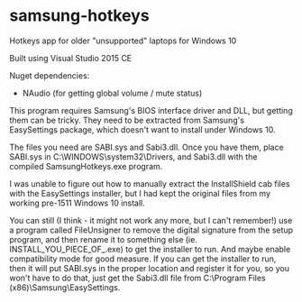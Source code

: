 # samsung-hotkeys
Hotkeys app for older "unsupported" laptops for Windows 10

Built using Visual Studio 2015 CE

Nuget dependencies: 
- NAudio (for getting global volume / mute status)

This program requires Samsung's BIOS interface driver and DLL, but getting them can be tricky. They need to be extracted from Samsung's EasySettings package, which doesn't want to install under Windows 10.

The files you need are SABI.sys and Sabi3.dll. Once you have them, place SABI.sys in C:\WINDOWS\system32\Drivers\, and Sabi3.dll with the compiled SamsungHotkeys.exe program. 

I was unable to figure out how to manually extract the InstallShield cab files with the EasySettings installer, but I had kept the original files from my working pre-1511 Windows 10 install.

You can still (I think - it might not work any more, but I can't remember!) use a program called FileUnsigner to remove the digital signature from the setup program, and then rename it to something else (ie. INSTALL_YOU_PIECE_OF_.exe) to get the installer to run. And maybe enable compatibility mode for good measure. If you can get the installer to run, then it will put SABI.sys in the proper location and register it for you, so you won't have to do that, just get the Sabi3.dll file from C:\Program Files (x86)\Samsung\EasySettings.